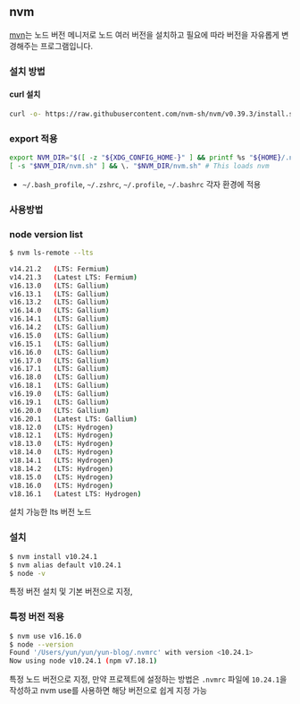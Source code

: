 ## nvm

[mvn](https://github.com/nvm-sh/nvm)는 노드 버전 메니저로 노드 여러 버전을 설치하고 필요에 따라 버전을 자유롭게 변경해주는 프로그램입니다.

### 설치 방법

#### curl 설치
```bash
curl -o- https://raw.githubusercontent.com/nvm-sh/nvm/v0.39.3/install.sh | bash
```

### export 적용 

```bash
export NVM_DIR="$([ -z "${XDG_CONFIG_HOME-}" ] && printf %s "${HOME}/.nvm" || printf %s "${XDG_CONFIG_HOME}/nvm")"
[ -s "$NVM_DIR/nvm.sh" ] && \. "$NVM_DIR/nvm.sh" # This loads nvm
```

* `~/.bash_profile`, `~/.zshrc`, `~/.profile`, `~/.bashrc` 각자 환경에 적용

### 사용방법

### node version list

```bash
$ nvm ls-remote --lts

v14.21.2   (LTS: Fermium)
v14.21.3   (Latest LTS: Fermium)
v16.13.0   (LTS: Gallium)
v16.13.1   (LTS: Gallium)
v16.13.2   (LTS: Gallium)
v16.14.0   (LTS: Gallium)
v16.14.1   (LTS: Gallium)
v16.14.2   (LTS: Gallium)
v16.15.0   (LTS: Gallium)
v16.15.1   (LTS: Gallium)
v16.16.0   (LTS: Gallium)
v16.17.0   (LTS: Gallium)
v16.17.1   (LTS: Gallium)
v16.18.0   (LTS: Gallium)
v16.18.1   (LTS: Gallium)
v16.19.0   (LTS: Gallium)
v16.19.1   (LTS: Gallium)
v16.20.0   (LTS: Gallium)
v16.20.1   (Latest LTS: Gallium)
v18.12.0   (LTS: Hydrogen)
v18.12.1   (LTS: Hydrogen)
v18.13.0   (LTS: Hydrogen)
v18.14.0   (LTS: Hydrogen)
v18.14.1   (LTS: Hydrogen)
v18.14.2   (LTS: Hydrogen)
v18.15.0   (LTS: Hydrogen)
v18.16.0   (LTS: Hydrogen)
v18.16.1   (Latest LTS: Hydrogen)
```
설치 가능한 lts 버전 노드

### 설치

```bash
$ nvm install v10.24.1
$ nvm alias default v10.24.1
$ node -v 
```
특정 버전 설치 및 기본 버전으로 지정,


### 특정 버전 적용

```bash
$ nvm use v16.16.0
$ node --version
Found '/Users/yun/yun/yun-blog/.nvmrc' with version <10.24.1>
Now using node v10.24.1 (npm v7.18.1)
```
특정 노드 버전으로 지정, 만약 프로젝트에 설정하는 방법은 `.nvmrc` 파일에 `10.24.1`을 작성하고 nvm use를 사용하면 해당 버전으로 쉽게 지정 가능